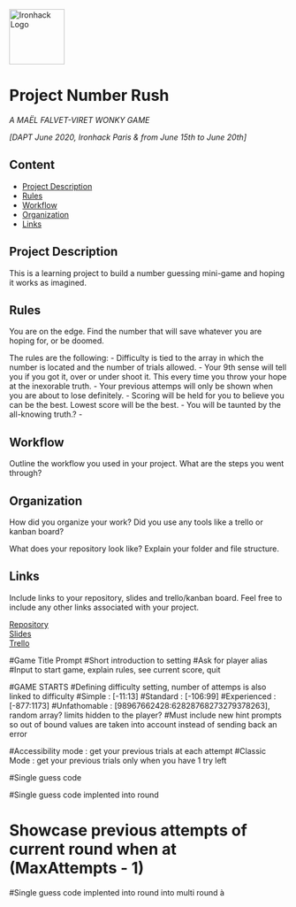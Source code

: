 <img src="https://bit.ly/2VnXWr2" alt="Ironhack Logo" width="100"/>

# Project Number Rush
*A MAËL FALVET-VIRET WONKY GAME*

*[DAPT June 2020, Ironhack Paris & from June 15th to June 20th]*

## Content
- [Project Description](#project-description)
- [Rules](#rules)
- [Workflow](#workflow)
- [Organization](#organization)
- [Links](#links)

## Project Description
This is a learning project to build a number guessing mini-game and hoping it works as imagined. 

## Rules
You are on the edge.
Find the number that will save whatever you are hoping for, or be doomed.

The rules are the following:
    - Difficulty is tied to the array in which the number is located and the number of trials allowed.
    - Your 9th sense will tell you if you got it, over or under shoot it. This every time you throw your hope at the inexorable truth.
    - Your previous attemps will only be shown when you are about to lose definitely.
    - Scoring will be held for you to believe you can be the best. Lowest score will be the best.
    - You will be taunted by the all-knowing truth.?
    -

## Workflow
Outline the workflow you used in your project. What are the steps you went through?

## Organization
How did you organize your work? Did you use any tools like a trello or kanban board?

What does your repository look like? Explain your folder and file structure.

## Links
Include links to your repository, slides and trello/kanban board. Feel free to include any other links associated with your project. 

[Repository](https://github.com/)  
[Slides](https://slides.com/)  
[Trello](https://trello.com/en)  


#Game Title Prompt
#Short introduction to setting
#Ask for player alias
#Input to start game, explain rules, see current score, quit

#GAME STARTS
#Defining difficulty setting, number of attemps is also linked to difficulty
#Simple : [-11:13]
#Standard : [-106:99]
#Experienced : [-877:1173]
#Unfathomable : [98967662428:62828768273279378263], random array? limits hidden to the player?
#Must include new hint prompts so out of bound values are taken into account instead of sending back an error

#Accessibility mode : get your previous trials at each attempt
#Classic Mode : get your previous trials only when you have 1 try left


#Single guess code

#Single guess code implented into round
# Showcase previous attempts of current round when at (MaxAttempts - 1)

#Single guess code implented into round into multi round à


